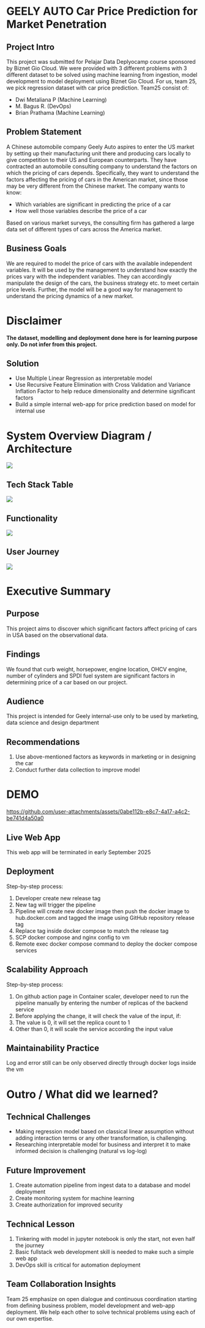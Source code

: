 # GEELY AUTO Car Price Prediction for Market Penetration
## Project Intro
This project was submitted for Pelajar Data Deplyocamp course sponsored by Biznet Gio Cloud. We were provided with 3 different problems with 3 different dataset to be solved using machine learning from ingestion, model development to model deployment using Biznet Gio Cloud. For us, team 25, we pick regression dataset with car price prediction. Team25 consist of:
+ Dwi Metaliana P (Machine Learning)
+ M. Bagus R. (DevOps)
+ Brian Prathama (Machine Learning)

## Problem Statement
A Chinese automobile company Geely Auto aspires to enter the US market by setting up their manufacturing unit there and producing cars locally to give competition to their US and European counterparts. They have contracted an automobile consulting company to understand the factors on which the pricing of cars depends. Specifically, they want to understand the factors affecting the pricing of cars in the American market, since those may be very different from the Chinese market. The company wants to know:


- Which variables are significant in predicting the price of a car
- How well those variables describe the price of a car

Based on various market surveys, the consulting firm has gathered a large data set of different types of cars across the America market. 

## Business Goals
We are required to model the price of cars with the available independent variables. It will be used by the management to understand how exactly the prices vary with the independent variables. They can accordingly manipulate the design of the cars, the business strategy etc. to meet certain price levels. Further, the model will be a good way for management to understand the pricing dynamics of a new market. 

# Disclaimer
**The dataset, modelling and deployment done here is for learning purpose only. Do not infer from this project.**

## Solution

+ Use Multiple Linear Regression as interpretable model
+ Use Recursive Feature Elimination with Cross Validation and Variance Inflation Factor to help reduce dimensionality and determine significant factors
+ Build a simple internal web-app for price prediction based on model for internal use

# System Overview Diagram / Architecture
![](https://github.com/brian-novp/dcampt25/blob/main/img/architecture%20diagram%20deploycamp%20team%2025.png)
## Tech Stack Table
![](img/tech_stack_table.png)
## Functionality
![](img/functionality.png)
## User Journey
![](img/user_journey.png)

# Executive Summary
## Purpose
This project aims to discover which significant factors affect pricing of cars in USA based on the observational data.

## Findings
We found that curb weight, horsepower, engine location, OHCV engine, number of cylinders and SPDI fuel system are significant factors in determining price of a car based on our project.

## Audience
This project is intended for Geely internal-use only to be used by marketing, data science and design department

## Recommendations
1. Use above-mentioned factors as keywords in marketing or in designing the car
2. Conduct further data collection to improve model

# DEMO
https://github.com/user-attachments/assets/0abe112b-e8c7-4a17-a4c2-be741d4a50a0
## Live Web App
This web app will be terminated in early September 2025

## Deployment
Step-by-step process:
1. Developer create new release tag
2. New tag will trigger the pipeline
3. Pipeline will create new docker image then push the docker image to hub.docker.com and tagged the image using GitHub repository release tag
4. Replace tag inside docker compose to match the release tag
5. SCP docker compose and nginx config to vm
6. Remote exec docker compose command to deploy the docker compose services

## Scalability Approach
Step-by-step process:
1. On github action page in Container scaler, developer need to run the pipeline manually by entering the number of replicas of the backend service
2. Before applying the change, it will check the value of the input, if:
3. The value is 0, it will set the replica count to 1
4. Other than 0, it will scale the service according the input value

## Maintainability Practice
Log and error still can be only observed directly through docker logs inside the vm

# Outro / What did we learned?
## Technical Challenges
- Making regression model based on classical linear assumption without adding interaction terms or any other transformation, is challenging.
- Researching interpretable model for business and interpret it to make informed decision is challenging (natural vs log-log)

## Future Improvement
1. Create automation pipeline from ingest data to a database and model deployment
2. Create monitoring system for machine learning
3. Create authorization for improved security

## Technical Lesson
1. Tinkering with model in jupyter notebook is only the start, not even half the journey
2. Basic fullstack web development skill is needed to make such a simple web app
3. DevOps skill is critical for automation deployment

## Team Collaboration Insights
Team 25 emphasize on open dialogue and continuous coordination starting from defining business problem, model development and web-app deployment. We help each other to solve technical problems using each of our own expertise.

